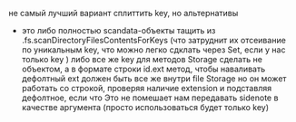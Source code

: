 не самый лучший вариант сплиттить key, но альтернативы
- это либо полностью scandata-объекты тащить из
.fs.scanDirectoryFilesContentsForKeys (что затруднит их отсеивание по уникальным key,
что можно легко сдклать через Set, если у нас только key )
либо все же key для методов Storage сделать не объектом, а в формате строки id.ext
 метод, чтобы наваливать дефолтный ext должен быть все же внутри file Storage
 но он может работать со строкой, проверяя наличие extension и подставляя дефолтное, если что
 Это не помешает нам передавать sidenote в качестве аргумента (просто использоваться будет только key)
